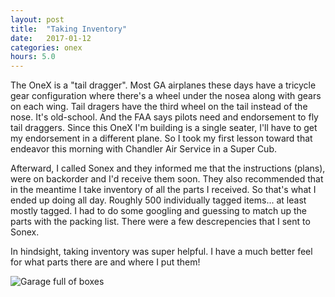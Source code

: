 ```yaml
---
layout: post
title:  "Taking Inventory"
date:   2017-01-12 
categories: onex
hours: 5.0
---
```


The OneX is a "tail dragger".  Most GA airplanes these days have a tricycle gear configuration where there's a wheel under the nosea along with gears on each wing.  Tail dragers have the third wheel on the tail instead of the nose.  It's old-school.  And the FAA says pilots need and endorsement to fly tail draggers.  Since this OneX I'm building is a single seater, I'll have to get my endorsement in a different plane.  So I took my first lesson toward that endeavor this morning with Chandler Air Service in a Super Cub. 

Afterward, I called Sonex and they informed me that the instructions (plans), were on backorder and I'd receive them soon.  They also recommended that in the meantime I take inventory of all the parts I received.  So that's what I ended up doing all day.  Roughly 500 individually tagged items... at least mostly tagged.  I had to do some googling and guessing to match up the parts with the packing list.  There were a few descrepencies that I sent to Sonex.

In hindsight, taking inventory was super helpful.  I have a much better feel for what parts there are and where I put them! 

![Garage full of boxes](/onex/img/2017-01-12/1.jpg)

